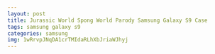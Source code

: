 ```yaml
---
layout: post
title: Jurassic World Spong World Parody Samsung Galaxy S9 Case
tags: samsung galaxy s9
categories: samsung
img: 1wRrvpJNqDA1crTMIdaRLhXbJriaWJhyj
---
```

